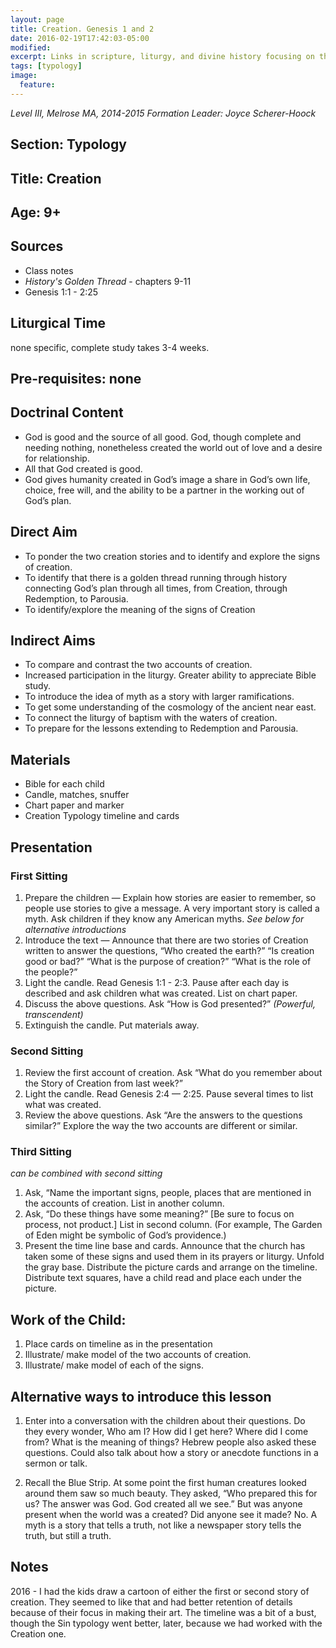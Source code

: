 ```yaml
---
layout: page
title: Creation. Genesis 1 and 2
date: 2016-02-19T17:42:03-05:00
modified:
excerpt: Links in scripture, liturgy, and divine history focusing on the original creation of the world, and the new world that is to come.
tags: [typology]
image:
  feature:
---
```


*Level III, Melrose MA, 2014-2015 Formation Leader: Joyce Scherer-Hoock*

## Section: Typology

## Title: Creation

## Age: 9+

## Sources

* Class notes
* *History's Golden Thread* - chapters 9-11
* Genesis 1:1 - 2:25

## Liturgical Time
none specific, complete study takes 3-4 weeks.

## Pre-requisites: none

## Doctrinal Content

* God is good and the source of all good.  God, though complete and needing nothing, nonetheless created the world out of love and a desire for relationship.  
* All that God created is good.  
* God gives humanity created in God’s image a share in God’s own life, choice, free will, and the ability to be a partner in the working out of God’s plan.  

## Direct Aim

* To ponder the two creation stories and to identify and explore the signs of creation.
* To identify that there is a golden thread running through history connecting God’s plan through all times, from Creation, through Redemption, to Parousia.
* To identify/explore the meaning of the signs of Creation

## Indirect Aims

* To compare and contrast the two accounts of creation.
* Increased participation in the liturgy.  Greater ability to appreciate Bible study.  
* To introduce the idea of myth as a story with larger ramifications.
* To get some understanding of the cosmology of the ancient near east.
* To connect the liturgy of baptism with the waters of creation.
* To prepare for the lessons extending to Redemption and Parousia.

## Materials

* Bible for each child
* Candle, matches, snuffer
* Chart paper and marker
* Creation Typology timeline and cards

## Presentation

### First Sitting

1.	Prepare the children — Explain how stories are easier to remember, so people use stories to give a message. A very important story is called a myth. Ask children if they know any American myths. *See below for alternative introductions*
2.	Introduce the text — Announce that there are two stories of Creation written to answer the questions, “Who created the earth?” “Is creation good or bad?” “What is the purpose of creation?” “What is the role of the people?”
3.	Light the candle. Read Genesis 1:1 - 2:3. Pause after each day is described and ask children what was created. List on chart paper.
4.	Discuss the above questions. Ask “How is God presented?” *(Powerful, transcendent)*
5.	Extinguish the candle. Put materials away.

### Second Sitting

1.	Review the first account of creation. Ask “What do you remember about the Story of Creation from last week?”
2.	Light the candle. Read Genesis 2:4 — 2:25. Pause several times to list what was created.
3.	Review the above questions. Ask “Are the answers to the questions similar?” Explore the way the two accounts are different or similar.

### Third Sitting
*can be combined with second sitting*

1.	Ask, “Name the important signs, people, places that are mentioned in the accounts of creation. List in another column.
2.	Ask, “Do these things have some meaning?” [Be sure to focus on process, not product.] List in second column. (For example, The Garden of Eden might be symbolic of God’s providence.)
3.	Present the time line base and cards. Announce that the church has taken some of these signs and used them in its prayers or liturgy. Unfold the gray base. Distribute the picture cards and arrange on the timeline. Distribute text squares, have a child read and place each under the picture.

## Work of the Child:
1.	Place cards on timeline as in the presentation
2.	Illustrate/ make model of the two accounts of creation.
3.	Illustrate/ make model of each of the signs.


## Alternative ways to introduce this lesson

1. Enter into a conversation with the children about their questions. Do they every wonder,  Who am I?  How did I get here? Where did I come from?  What is the meaning of things? Hebrew people also asked these questions. Could also talk about how a story or anecdote functions in a sermon or talk.

2. Recall the Blue Strip.  At some point the first human creatures looked around them saw so much beauty. They asked, “Who prepared this for us? The answer was God. God created all we see.” But was anyone present when the world was a created? Did anyone see it made? No. A myth is a story that tells a truth, not like a newspaper story tells the truth, but still a truth.

## Notes

2016 - I had the kids draw a cartoon of either the first or second story of creation. They seemed to like that and had better retention of details because of their focus in making their art. The timeline was a bit of a bust, though the Sin typology went better, later, because we had worked with the Creation one.

